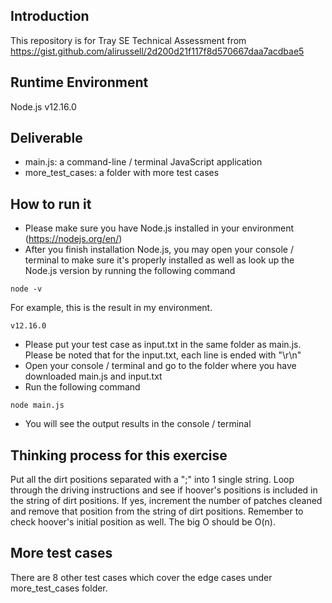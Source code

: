 ## Introduction

This repository is for Tray SE Technical Assessment from https://gist.github.com/alirussell/2d200d21f117f8d570667daa7acdbae5

## Runtime Environment
Node.js v12.16.0

## Deliverable
* main.js: a command-line / terminal JavaScript application
* more_test_cases: a folder with more test cases

## How to run it
* Please make sure you have Node.js installed in your environment (https://nodejs.org/en/)
* After you finish installation Node.js, you may open your console / terminal to make sure it's properly installed as well as look up the Node.js version by running the following command
```
node -v
```
For example, this is the result in my environment. 
```
v12.16.0
```
* Please put your test case as input.txt in the same folder as main.js. Please be noted that for the input.txt, each line is ended with "\r\n" 
* Open your console / terminal and go to the folder where you have downloaded main.js and input.txt
* Run the following command 
```
node main.js
```
* You will see the output results in the console / terminal 

## Thinking process for this exercise
Put all the dirt positions separated with a ";" into 1 single string. Loop through the driving instructions and see if hoover's positions is included in the string of dirt positions. If yes, increment the number of patches cleaned and remove that position from the string of dirt positions. Remember to check hoover's initial position as well. The big O should be O(n). 

## More test cases
There are 8 other test cases which cover the edge cases under more_test_cases folder.
